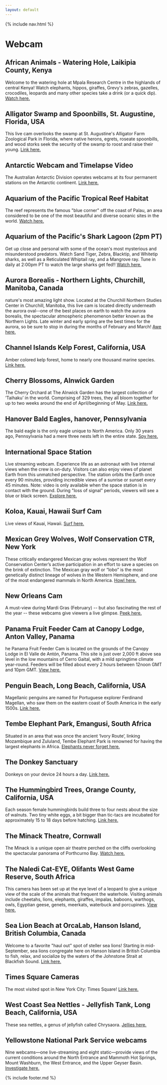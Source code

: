 ```yaml
---
layout: default
---
```


{% include nav.html %}

# Webcam

## African Animals - Watering Hole, Laikipia County, Kenya
Welcome to the watering hole at Mpala Research Centre in the highlands of central Kenya! Watch elephants, hippos, giraffes, Grevy's zebras, gazelles, crocodiles, leopards and many other species take a drink (or a quick dip). [Watch here.](https://explore.org/livecams/african-wildlife/african-watering-hole-animal-camera)

## Alligator Swamp and Spoonbills, St. Augustine, Florida, USA
This live cam overlooks the swamp at St. Augustine's Alligator Farm Zoological Park in Florida, where native herons, egrets, roseate spoonbills, and wood storks seek the security of the swamp to roost and raise their young. [Link here.](https://explore.org/livecams/currently-live/alligator-spoonbill-swamp-cam)

## Antarctic Webcam and Timelapse Video
The Australian Antarctic Division operates webcams at its four permanent stations on the Antarctic continent. [Link here.](http://www.antarctica.gov.au/webcams?fbclid=IwAR2AxGI_9jm-PWVf5yLBQalIPjeYICN-85qZ5vdPmVlvZK0_DXNfWV6-YD0)

## Aquarium of the Pacific Tropical Reef Habitat
The reef represents the famous "blue corner" off the coast of Palau, an area considered to be one of the most beautiful and diverse oceanic sites in the world. [Watch here.](https://explore.org/livecams/sharks/pacific-aquarium-tropical-reef-camera)

## Aquarium of the Pacific's Shark Lagoon (2pm PT)
Get up close and personal with some of the ocean's most mysterious and misunderstood predators. Watch Sand Tiger, Zebra, Blacktip, and Whitetip sharks, as well as a Reticulated Whiptail ray, and a Mangrove ray. Tune in daily at 2:00pm PT to watch the large sharks get fed!! [Watch here.](https://explore.org/livecams/sharks/shark-lagoon-cam)

## Aurora Borealis - Northern Lights, Churchill, Manitoba, Canada
nature's most amazing light show. Located at the Churchill Northern Studies Center in Churchill, Manitoba, this live cam is located directly underneath the aurora oval--one of the best places on earth to watch the aurora borealis, the spectacular atmospheric phenomenon better known as the Northern Lights. Late winter and early spring are the best times for the aurora, so be sure to stop in during the months of February and March! [Awe here.](https://explore.org/livecams/currently-live/northern-lights-cam)

## Channel Islands Kelp Forest, California, USA
Amber colored kelp forest, home to nearly one thousand marine species. [Link here.](https://explore.org/livecams/currently-live/channel-islands-national-park-anacapa-ocean)

## Cherry Blossoms, Alnwick Garden
The Cherry Orchard at The Alnwick Garden has the largest collection of ‘Taihaku’ in the world. Comprising of 329 trees, they all bloom together for up to two weeks around the end of April/beginning of May. [Link here.](https://www.alnwickgarden.com/the-garden/cherry-blossom/?fbclid=IwAR1eYNAqzQSmJ5TW1Sm8P--1I1BtVfF28x7A96UVSBv_M1FelLhGbEYeBOA)

## Hanover Bald Eagles, hanover, Pennsylvania
The bald eagle is the only eagle unique to North America. Only 30 years ago, Pennsylvania had a mere three nests left in the entire state. [Spy here.](https://hdontap.com/index.php/video/stream/bald-eagle-live-cam?utm_source=earthcam.com%20&utm_medium=referral&utm_campaign=hdot%20hanovereagles&fbclid=IwAR3xyBfJwnudfvE9KLCI97kD_ZUe2ePwMw_VbTlvIO-qDJdSEIdoCtbjTco)

## International Space Station
Live streaming webcam. Experience life as an astronaut with live internal views when the crew is on-duty. Visitors can also enjoy views of planet Earth from this unmatched perspective. The station orbits the Earth once every 90 minutes, providing incredible views of a sunrise or sunset every 45 minutes. Note: video is only available when the space station is in contact with the ground. During "loss of signal" periods, viewers will see a blue or black screen. [Explore here.](https://www.earthcam.com/usa/florida/orlando/nasa/?cam=nasa)

## Koloa, Kauai, Hawaii Surf Cam
Live views of Kauai, Hawaii. [Surf here.](https://www.earthcam.com/usa/hawaii/kauai/koloa/?cam=koloa)


## Mexican Grey Wolves, Wolf Conservation CTR, New York
These critically endangered Mexican gray wolves represent the Wolf Conservation Center’s active participation in an effort to save a species on the brink of extinction. The Mexican gray wolf or “lobo” is the most genetically distinct lineage of wolves in the Western Hemisphere, and one of the most endangered mammals in North America. [Howl here.](https://hdontap.com/index.php/video/stream/rosa-alleno-family-mexican-gray-wolves-live-cam)

## New Orleans Cam
A must-view during Mardi Gras (February) -- but also fascinating the rest of the year -- these webcams give viewers a live glimpse. [Peek here.](https://www.earthcam.com/usa/louisiana/neworleans/bourbonstreet/?cam=catsmeow2)

## Panama Fruit Feeder Cam at Canopy Lodge, Anton Valley, Panama
he Panama Fruit Feeder Cam is located on the grounds of the Canopy Lodge in El Valle de Antón, Panama. This site is just over 2,000 ft above sea level in the low mountains of Cerro Gaital, with a mild springtime climate year-round. Feeders will be filled about every 2 hours between 12noon GMT and 10pm GMT. [View here.](https://explore.org/livecams/currently-live/panama-fruit-feeder)

## Penguin Beach, Long Beach, California, USA
Magellanic penguins are named for Portuguese explorer Ferdinand Magellan, who saw them on the eastern coast of South America in the early 1500s. [Link here.](https://explore.org/livecams/currently-live/live-penguin-cam-2)

## Tembe Elephant Park, Emangusi, South Africa
Situated in an area that was once the ancient ‘Ivory Route’, linking Mozambique and Zululand, Tembe Elephant Park is renowned for having the largest elephants in Africa. [Elephants never forget here.](https://explore.org/livecams/currently-live/tembe-elephant-park)

## The Donkey Sanctuary
Donkeys on your device 24 hours a day. [Link here.](https://www.thedonkeysanctuary.org.uk/webcams?fbclid=IwAR2fFnYy2iMLbbw4eO6iMoJMpRQFBY_fZQWgkyL2qgv2gR8oeYCdEUVaSOY)

## The Hummingbird Trees, Orange County, California, USA
Each season female hummingbirds build three to four nests about the size of walnuts. Two tiny white eggs, a bit bigger than tic-tacs are incubated for approximately 15 to 18 days before hatching. [Link here.](https://explore.org/livecams/currently-live/hummingbird-trees-nest-cam)

## The Minack Theatre, Cornwall
The Minack is a unique open air theatre perched on the cliffs overlooking the spectacular panorama of Porthcurno Bay. [Watch here.](https://www.minack.com/minack-live)

## The Naledi Cat-EYE, Olifants West Game Reserve, South Africa
This camera has been set up at the eye level of a leopard to give a unique view of the scale of the animals that frequent the waterhole. Visiting animals include cheetahs, lions, elephants, giraffes, impalas, baboons, warthogs, owls, Egyptian geese, genets, meerkats, waterbuck and porcupines. [View here.](https://explore.org/livecams/currently-live/naledi-cat-eye)

## Sea Lion Beach at OrcaLab, Hanson Island, British Columbia, Canada
Welcome to a favorite "haul out" spot of steller sea lions! Starting in mid-September, sea lions congregate here on Hanson Island in British Columbia to fish, relax, and socialize by the waters of the Johnstone Strait at Blackfish Sound. [Link here.](https://explore.org/livecams/currently-live/orcalab-steller-sea-lion-haulout)

## Times Square Cameras
The most visited spot in New York City: Times Square! [Link here.](https://www.earthcam.com/usa/newyork/timessquare/?cam=gduffy)

## West Coast Sea Nettles - Jellyfish Tank, Long Beach, California, USA
These sea nettles, a genus of jellyfish called Chrysaora. [Jellies here.](https://explore.org/livecams/currently-live/seajelly-cam)

## Yellowstone National Park Service webcams
Nine webcams—one live-streaming and eight static—provide views of the current conditions around the North Entrance and Mammoth Hot Springs, Mount Washburn, the West Entrance, and the Upper Geyser Basin. [Investigate here.](https://www.nps.gov/yell/learn/photosmultimedia/webcams.htm?fbclid=IwAR2KBnidLeoxdc8PZqbjm5wHcq9O9Re_a70lQXHc3yUBwJTEumAxIWQesko)


{% include footer.md %}
